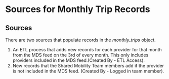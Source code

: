 # Sources for Monthly Trip Records

## Sources

There are two sources that populate records in the _monthly\_trips_ object. 

1. An ETL process that adds new records for each provider for that month from the MDS feed on the 3rd of every month. This only includes providers included in the MDS feed.\(Created By - ETL Access\).
2. New records that the Shared Mobility Team members add if the provider is not included in the MDS feed. \(Created By - Logged in team member\).

